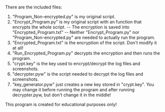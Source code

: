There are the included files:
1) "Program_Non-encrypted.py" is my original script.
2) "Encrypt_Program.py" is my original script with an function that encrypts the whole script.
-- The encryption is saved into "Encrypted_Program.txt"
-- Neither "Encrypt_Program.py" nor "Program_Non-encrypted.py" are needed to actually run the program.
3) "Encrypted_Program.txt" is the encryption of the script. Don't modify it at all!
4) "Run_Encrypted_Program.py" decrypts the encryption and then runs the program.
5) "crypt.key" is the key used to encrypt/decrypt the log files and screenshots. 
6) "decrypter.pyw" is the script needed to decrypt the log files and screenshots.
7) "key_generator.pyw" just creates a new key stored in "crypt.key". You may change it before running the program and after running decrypter.pyw, but don't change it in the middle!

This program is created for educational purposes only!
